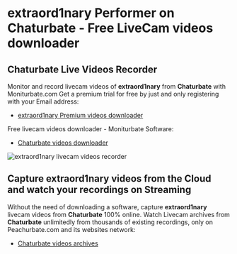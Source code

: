 # extraord1nary Performer on Chaturbate - Free LiveCam videos downloader

## Chaturbate Live Videos Recorder

Monitor and record livecam videos of **extraord1nary** from **Chaturbate** with Moniturbate.com
Get a premium trial for free by just and only registering with your Email address:
* [extraord1nary Premium videos downloader](https://moniturbate.com/request-demo-licence-key.html)

Free livecam videos downloader - Moniturbate Software:
* [Chaturbate videos downloader](https://moniturbate.com/moniturbate-download-software.html)

![extraord1nary livecam videos recorder](https://peachurnet.com/templates/moniturbate-software.png)


## Capture extraord1nary videos from the Cloud and watch your recordings on Streaming

Without the need of downloading a software, capture **extraord1nary** livecam videos from **Chaturbate** 100% online.
Watch Livecam archives from **Chaturbate** unlimitedly from thousands of existing recordings, only on Peachurbate.com and its websites network:
* [Chaturbate videos archives](https://peachurnet.com/)